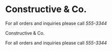 <!DOCTYPE html>
<html lang="en">
<head>
    <meta charset="UTF-8">
    <meta http-equiv="X-UA-Compatible" content="IE=edge">
    <meta name="viewport" content="width=device-width, initial-scale=1.0">
    <title>Document</title>
</head>
<body>
    <script src="java.js"></script>
</body>
</html>

<html>
  <head>
    <title>Constructive &amp; Co.</title>
    <link rel="stylesheet" href="css/c01.css" />
  </head>
  <body>
    <h1>Constructive &amp; Co.</h1>
    <script src="js/add-content.js"></script>
    <p>For all orders and inquiries please call <em>555-3344</em></p>
  </body>
</html>

<html>
  <head>
    <title>Constructive &amp; Co.</title>
    <link rel="stylesheet" href="css/cOl.css" />
   </head>
  <body>
    <hl>Constructive &amp; Co.</hl>
    <script>document.write(' <h3>Welcome !</h3>');
    </script>
    <p>For all orders and inquiries please call
      <em>555-3344</em>
    </p>
  </body>
</html>